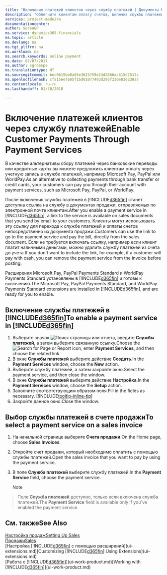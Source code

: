 ```yaml
---
title: "Включение платежей клиентов через службу платежей | Документы Майкрософт"
description: "Облегчите клиентам оплату счетов, включив службы платежей."
services: project-madeira
documentationcenter: 
author: SorenGP
ms.service: dynamics365-financials
ms.topic: article
ms.devlang: na
ms.tgt_pltfrm: na
ms.workload: na
ms.search.keywords: online payment
ms.date: 07/07/2017
ms.author: sgroespe
ms.translationtype: HT
ms.sourcegitcommit: bec0619be0a65e3625759e13d2866ac615d7513c
ms.openlocfilehash: cfa15ee7b85f1bd01077493d295f230e836239a7
ms.contentlocale: ru-ru
ms.lasthandoff: 01/30/2018

---
```

# <a name="enable-customer-payments-through-payment-services"></a><span data-ttu-id="8b4ee-103">Включение платежей клиентов через службу платежей</span><span class="sxs-lookup"><span data-stu-id="8b4ee-103">Enable Customer Payments Through Payment Services</span></span>
<span data-ttu-id="8b4ee-104">В качестве альтернативы сбору платежей через банковские переводы или кредитные карты вы можете предложить клиентам оплату через учетную запись в службе платежей, например Microsoft Pay, PayPal или WorldPay.</span><span class="sxs-lookup"><span data-stu-id="8b4ee-104">As an alternative to collecting payments through bank transfer or credit cards, your customers can pay you through their account with payment services, such as Microsoft Pay, PayPal, or WorldPay.</span></span>  

<span data-ttu-id="8b4ee-105">После включения службы платежей в [!INCLUDE[d365fin](includes/d365fin_md.md)] станет доступна ссылка на службу в документах продажи, отправляемых по электронной почте клиентам.</span><span class="sxs-lookup"><span data-stu-id="8b4ee-105">After you enable a payment service in [!INCLUDE[d365fin](includes/d365fin_md.md)], a link to the service is available on sales documents that you send by email to your customers.</span></span> <span data-ttu-id="8b4ee-106">Клиенты могут использовать эту ссылку для перехода к службе платежей и оплаты счетов непосредственно из документа продажи.</span><span class="sxs-lookup"><span data-stu-id="8b4ee-106">Customers can use the link to go to the payment service and pay the bill, directly from the sales document.</span></span> <span data-ttu-id="8b4ee-107">Если не требуется включать ссылку, например если клиент платит наличными деньгами, можно удалить службу платежей из счета до учета.</span><span class="sxs-lookup"><span data-stu-id="8b4ee-107">If you don't want to include the link, for example, if a customer will pay with cash, you can remove the payment service from the invoice before posting.</span></span>  

<span data-ttu-id="8b4ee-108">Расширения Microsoft Pay, PayPal Payments Standard и WorldPay Payments Standard установлены в [!INCLUDE[d365fin](includes/d365fin_md.md)] и готовы к включению.</span><span class="sxs-lookup"><span data-stu-id="8b4ee-108">The Microsoft Pay, PayPal Payments Standard, and WorldPay Payments Standard extensions are installed in [!INCLUDE[d365fin](includes/d365fin_md.md)], and are ready for you to enable.</span></span>  

## <a name="to-enable-a-payment-service-in-included365finincludesd365finmdmd"></a><span data-ttu-id="8b4ee-109">Включение службы платежей в [!INCLUDE[d365fin](includes/d365fin_md.md)]</span><span class="sxs-lookup"><span data-stu-id="8b4ee-109">To enable a payment service in [!INCLUDE[d365fin](includes/d365fin_md.md)]</span></span>
1. <span data-ttu-id="8b4ee-110">Выберите значок ![Поиск страницы или отчета](media/ui-search/search_small.png "Значок поиска страницы или отчета"), введите **Службы платежей**, а затем выберите связанную ссылку.</span><span class="sxs-lookup"><span data-stu-id="8b4ee-110">Choose the ![Search for Page or Report](media/ui-search/search_small.png "Search for Page or Report icon") icon, enter **Payment Services**, and then choose the related link.</span></span>  
2. <span data-ttu-id="8b4ee-111">В окне **Службы платежей** выберите действие **Создать**.</span><span class="sxs-lookup"><span data-stu-id="8b4ee-111">In the **Payment Services** window, choose the **New** action.</span></span>  
3. <span data-ttu-id="8b4ee-112">Выберите службу платежей, а затем закройте окно.</span><span class="sxs-lookup"><span data-stu-id="8b4ee-112">Select the payment service, and then close the window.</span></span>  
4. <span data-ttu-id="8b4ee-113">В окне **Службы платежей** выберите действие **Настройка**.</span><span class="sxs-lookup"><span data-stu-id="8b4ee-113">In the **Payment Services** window, choose the **Setup** action.</span></span>  
5. <span data-ttu-id="8b4ee-114">Заполните соответствующим образом поля.</span><span class="sxs-lookup"><span data-stu-id="8b4ee-114">Fill in the fields as necessary.</span></span> [!INCLUDE[tooltip-inline-tip](includes/tooltip-inline-tip_md.md)]  
6. <span data-ttu-id="8b4ee-115">Закройте данное окно.</span><span class="sxs-lookup"><span data-stu-id="8b4ee-115">Close the window.</span></span>  

## <a name="to-select-a-payment-service-on-a-sales-invoice"></a><span data-ttu-id="8b4ee-116">Выбор службы платежей в счете продажи</span><span class="sxs-lookup"><span data-stu-id="8b4ee-116">To select a payment service on a sales invoice</span></span>
1. <span data-ttu-id="8b4ee-117">На начальной странице выберите **Счета продажи**.</span><span class="sxs-lookup"><span data-stu-id="8b4ee-117">On the Home page, choose **Sales Invoices**.</span></span>  
2. <span data-ttu-id="8b4ee-118">Откройте счет продажи, который необходимо оплатить с помощью службы платежей.</span><span class="sxs-lookup"><span data-stu-id="8b4ee-118">Open the sales invoice that you want to pay by using the payment service.</span></span>  
3. <span data-ttu-id="8b4ee-119">В поле **Служба платежей** выберите службу платежей.</span><span class="sxs-lookup"><span data-stu-id="8b4ee-119">In the **Payment Service** field, choose the payment service.</span></span>  

    > [!NOTE]  
>   <span data-ttu-id="8b4ee-120">Поле **Служба платежей** доступно, только если включена служба платежей.</span><span class="sxs-lookup"><span data-stu-id="8b4ee-120">The **Payment Service** field is available only if you've enabled the payment service.</span></span>  

## <a name="see-also"></a><span data-ttu-id="8b4ee-121">См. также</span><span class="sxs-lookup"><span data-stu-id="8b4ee-121">See Also</span></span>  
[<span data-ttu-id="8b4ee-122">Настройка продаж</span><span class="sxs-lookup"><span data-stu-id="8b4ee-122">Setting Up Sales</span></span>](sales-setup-sales.md)  
[<span data-ttu-id="8b4ee-123">Продажи</span><span class="sxs-lookup"><span data-stu-id="8b4ee-123">Sales</span></span>](sales-manage-sales.md)  
<span data-ttu-id="8b4ee-124">[Настройка [!INCLUDE[d365fin](includes/d365fin_md.md)] с помощью расширений](ui-extensions.md)</span><span class="sxs-lookup"><span data-stu-id="8b4ee-124">[Customizing [!INCLUDE[d365fin](includes/d365fin_md.md)] Using Extensions](ui-extensions.md)</span></span>  
<span data-ttu-id="8b4ee-125">[Работа с [!INCLUDE[d365fin](includes/d365fin_md.md)]](ui-work-product.md)</span><span class="sxs-lookup"><span data-stu-id="8b4ee-125">[Working with [!INCLUDE[d365fin](includes/d365fin_md.md)]](ui-work-product.md)</span></span>  

